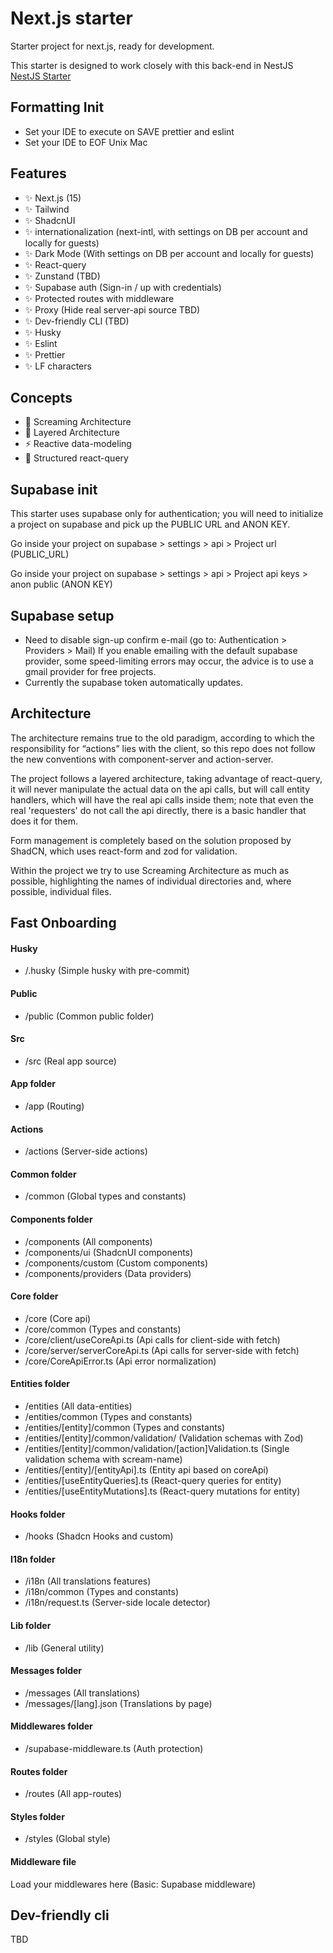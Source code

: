 
# Next.js starter

Starter project for next.js, ready for development.

This starter is designed to work closely with this back-end in NestJS [NestJS Starter](https://github.com/Void061/nestjs-starter)


## Formatting Init
- Set your IDE to execute on SAVE prettier and eslint
- Set your IDE to EOF Unix Mac

## Features

- ✨ Next.js (15)
- ✨ Tailwind
- ✨ ShadcnUI
- ✨ internationalization (next-intl, with settings on DB per account and locally for guests)
- ✨ Dark Mode (With settings on DB per account and locally for guests)
- ✨ React-query
- ✨ Zunstand (TBD)
- ✨ Supabase auth (Sign-in / up with credentials)
- ✨ Protected routes with middleware
- ✨ Proxy (Hide real server-api source TBD)
- ✨ Dev-friendly CLI (TBD)
- ✨ Husky
- ✨ Eslint
- ✨ Prettier
- ✨ LF characters

## Concepts
- 🤝 Screaming Architecture
- 📄 Layered Architecture
- ⚡ Reactive data-modeling
- 🌱 Structured react-query

## Supabase init
This starter uses supabase only for authentication; you will need to initialize a project on supabase and pick up the PUBLIC URL and ANON KEY.

Go inside your project on supabase > settings > api > Project url (PUBLIC_URL)

Go inside your project on supabase > settings > api > Project api keys > anon public (ANON KEY)

## Supabase setup

- Need to disable sign-up confirm e-mail (go to: Authentication > Providers > Mail)
If you enable emailing with the default supabase provider, some speed-limiting errors may occur, the advice is to use a gmail provider for free projects.
- Currently the supabase token automatically updates.

## Architecture
The architecture remains true to the old paradigm, according to which the responsibility for “actions” lies with the client, so this repo does not follow the new conventions with component-server and action-server.

The project follows a layered architecture, taking advantage of react-query, it will never manipulate the actual data on the api calls, but will call entity handlers, which will have the real api calls inside them; note that even the real 'requesters' do not call the api directly, there is a basic handler that does it for them.

Form management is completely based on the solution proposed by ShadCN, which uses react-form and zod for validation.

Within the project we try to use Screaming Architecture as much as possible, highlighting the names of individual directories and, where possible, individual files.

## Fast Onboarding

#### Husky
- /.husky (Simple husky with pre-commit)

#### Public
- /public (Common public folder)

#### Src
- /src (Real app source)

#### App folder
- /app (Routing)

#### Actions
- /actions (Server-side actions)

#### Common folder
- /common (Global types and constants)

#### Components folder
- /components (All components)
- /components/ui (ShadcnUI components)
- /components/custom (Custom components)
- /components/providers (Data providers)

#### Core folder
- /core (Core api)
- /core/common (Types and constants)
- /core/client/useCoreApi.ts (Api calls for client-side with fetch)
- /core/server/serverCoreApi.ts (Api calls for server-side with fetch)
- /core/CoreApiError.ts (Api error normalization)

#### Entities folder
- /entities (All data-entities)
- /entities/common (Types and constants)
- /entities/[entity]/common (Types and constants)
- /entities/[entity]/common/validation/ (Validation schemas with Zod)
- /entities/[entity]/common/validation/[action]Validation.ts (Single validation schema with scream-name)
- /entities/[entity]/[entityApi].ts (Entity api based on coreApi)
- /entities/[useEntityQueries].ts (React-query queries for entity)
- /entities/[useEntityMutations].ts (React-query mutations for entity)

#### Hooks folder
- /hooks (Shadcn Hooks and custom)

#### I18n folder
- /i18n (All translations features)
- /i18n/common (Types and constants)
- /i18n/request.ts (Server-side locale detector)

#### Lib folder
- /lib (General utility)

#### Messages folder
- /messages (All translations)
- /messages/[lang].json (Translations by page)

#### Middlewares folder
- /supabase-middleware.ts (Auth protection)

#### Routes folder
- /routes (All app-routes)

#### Styles folder
- /styles (Global style)

#### Middleware file
Load your middlewares here (Basic: Supabase middleware)

## Dev-friendly cli
TBD
